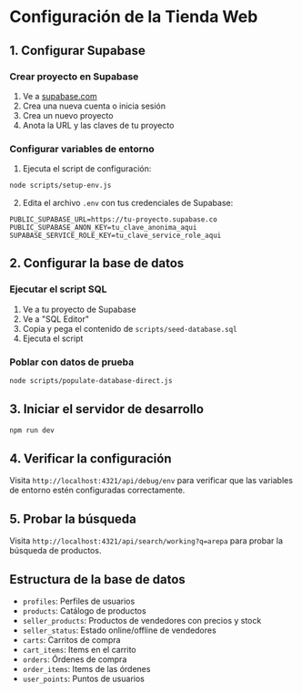# Configuración de la Tienda Web

## 1. Configurar Supabase

### Crear proyecto en Supabase
1. Ve a [supabase.com](https://supabase.com)
2. Crea una nueva cuenta o inicia sesión
3. Crea un nuevo proyecto
4. Anota la URL y las claves de tu proyecto

### Configurar variables de entorno
1. Ejecuta el script de configuración:
```bash
node scripts/setup-env.js
```

2. Edita el archivo `.env` con tus credenciales de Supabase:
```env
PUBLIC_SUPABASE_URL=https://tu-proyecto.supabase.co
PUBLIC_SUPABASE_ANON_KEY=tu_clave_anonima_aqui
SUPABASE_SERVICE_ROLE_KEY=tu_clave_service_role_aqui
```

## 2. Configurar la base de datos

### Ejecutar el script SQL
1. Ve a tu proyecto de Supabase
2. Ve a "SQL Editor"
3. Copia y pega el contenido de `scripts/seed-database.sql`
4. Ejecuta el script

### Poblar con datos de prueba
```bash
node scripts/populate-database-direct.js
```

## 3. Iniciar el servidor de desarrollo

```bash
npm run dev
```

## 4. Verificar la configuración

Visita `http://localhost:4321/api/debug/env` para verificar que las variables de entorno estén configuradas correctamente.

## 5. Probar la búsqueda

Visita `http://localhost:4321/api/search/working?q=arepa` para probar la búsqueda de productos.

## Estructura de la base de datos

- `profiles`: Perfiles de usuarios
- `products`: Catálogo de productos
- `seller_products`: Productos de vendedores con precios y stock
- `seller_status`: Estado online/offline de vendedores
- `carts`: Carritos de compra
- `cart_items`: Items en el carrito
- `orders`: Órdenes de compra
- `order_items`: Items de las órdenes
- `user_points`: Puntos de usuarios










